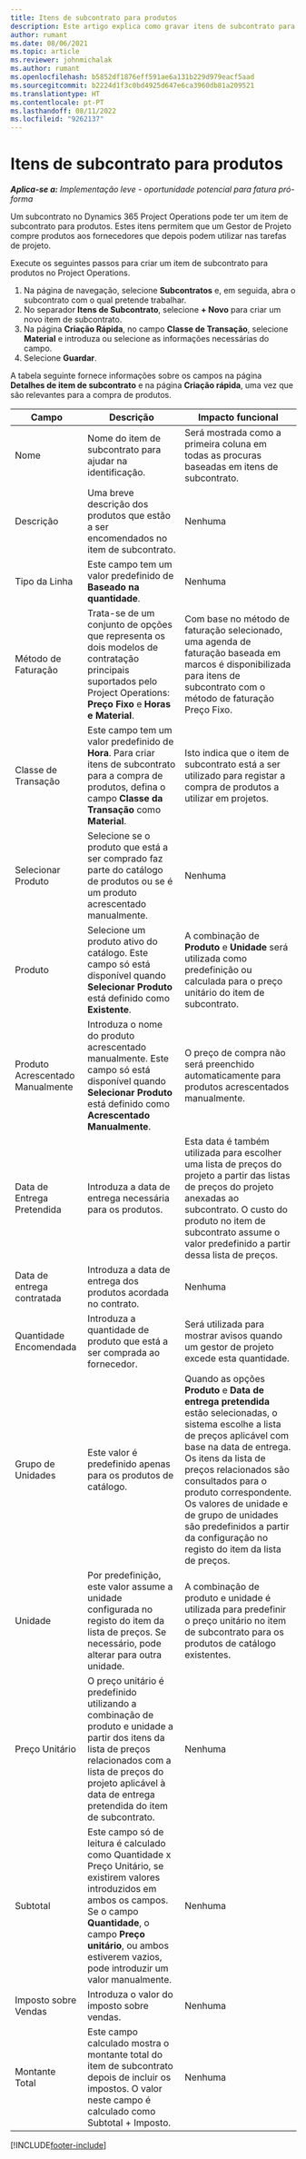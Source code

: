 ```yaml
---
title: Itens de subcontrato para produtos
description: Este artigo explica como gravar itens de subcontrato para produtos e utilizar os vários campos para gravar compras de produtos a fornecedores.
author: rumant
ms.date: 08/06/2021
ms.topic: article
ms.reviewer: johnmichalak
ms.author: rumant
ms.openlocfilehash: b5852df1876eff591ae6a131b229d979eacf5aad
ms.sourcegitcommit: b2224d1f3c0bd4925d647e6ca3960db81a209521
ms.translationtype: HT
ms.contentlocale: pt-PT
ms.lasthandoff: 08/11/2022
ms.locfileid: "9262137"
---
```

# <a name="subcontract-lines-for-products"></a>Itens de subcontrato para produtos

_**Aplica-se a:** Implementação leve - oportunidade potencial para fatura pró-forma_

Um subcontrato no Dynamics 365 Project Operations pode ter um item de subcontrato para produtos. Estes itens permitem que um Gestor de Projeto compre produtos aos fornecedores que depois podem utilizar nas tarefas de projeto.

Execute os seguintes passos para criar um item de subcontrato para produtos no Project Operations.

1. Na página de navegação, selecione **Subcontratos** e, em seguida, abra o subcontrato com o qual pretende trabalhar. 
2. No separador **Itens de Subcontrato**, selecione **+ Novo** para criar um novo item de subcontrato.
3. Na página **Criação Rápida**, no campo **Classe de Transação**, selecione **Material** e introduza ou selecione as informações necessárias do campo. 
4. Selecione **Guardar**.

A tabela seguinte fornece informações sobre os campos na página **Detalhes de item de subcontrato** e na página **Criação rápida**, uma vez que são relevantes para a compra de produtos.

| Campo | Descrição | Impacto funcional|
| ----- | ----------- | ----------- |
| Nome | Nome do item de subcontrato para ajudar na identificação. |Será mostrada como a primeira coluna em todas as procuras baseadas em itens de subcontrato.
| Descrição | Uma breve descrição dos produtos que estão a ser encomendados no item de subcontrato. | Nenhuma |
| Tipo da Linha | Este campo tem um valor predefinido de **Baseado na quantidade**. |Nenhuma |
| Método de Faturação | Trata-se de um conjunto de opções que representa os dois modelos de contratação principais suportados pelo Project Operations: **Preço Fixo** e **Horas e Material**. | Com base no método de faturação selecionado, uma agenda de faturação baseada em marcos é disponibilizada para itens de subcontrato com o método de faturação Preço Fixo. |
| Classe de Transação |Este campo tem um valor predefinido de **Hora**. Para criar itens de subcontrato para a compra de produtos, defina o campo **Classe da Transação** como **Material**.  | Isto indica que o item de subcontrato está a ser utilizado para registar a compra de produtos a utilizar em projetos. |
| Selecionar Produto | Selecione se o produto que está a ser comprado faz parte do catálogo de produtos ou se é um produto acrescentado manualmente. |Nenhuma |
| Produto | Selecione um produto ativo do catálogo. Este campo só está disponível quando **Selecionar Produto** está definido como **Existente**. |A combinação de **Produto** e **Unidade** será utilizada como predefinição ou calculada para o preço unitário do item de subcontrato.
| Produto Acrescentado Manualmente | Introduza o nome do produto acrescentado manualmente. Este campo só está disponível quando **Selecionar Produto** está definido como **Acrescentado Manualmente**.  |O preço de compra não será preenchido automaticamente para produtos acrescentados manualmente.|
| Data de Entrega Pretendida | Introduza a data de entrega necessária para os produtos.| Esta data é também utilizada para escolher uma lista de preços do projeto a partir das listas de preços do projeto anexadas ao subcontrato. O custo do produto no item de subcontrato assume o valor predefinido a partir dessa lista de preços. |
| Data de entrega contratada | Introduza a data de entrega dos produtos acordada no contrato.  |Nenhuma|
| Quantidade Encomendada | Introduza a quantidade de produto que está a ser comprada ao fornecedor.| Será utilizada para mostrar avisos quando um gestor de projeto excede esta quantidade.|
| Grupo de Unidades | Este valor é predefinido apenas para os produtos de catálogo. |Quando as opções **Produto** e **Data de entrega pretendida** estão selecionadas, o sistema escolhe a lista de preços aplicável com base na data de entrega. Os itens da lista de preços relacionados são consultados para o produto correspondente. Os valores de unidade e de grupo de unidades são predefinidos a partir da configuração no registo do item da lista de preços. |
| Unidade | Por predefinição, este valor assume a unidade configurada no registo do item da lista de preços. Se necessário, pode alterar para outra unidade.| A combinação de produto e unidade é utilizada para predefinir o preço unitário no item de subcontrato para os produtos de catálogo existentes. |
| Preço Unitário | O preço unitário é predefinido utilizando a combinação de produto e unidade a partir dos itens da lista de preços relacionados com a lista de preços do projeto aplicável à data de entrega pretendida do item de subcontrato.  |Nenhuma |
| Subtotal | Este campo só de leitura é calculado como Quantidade x Preço Unitário, se existirem valores introduzidos em ambos os campos. Se o campo **Quantidade**, o campo **Preço unitário**, ou ambos estiverem vazios, pode introduzir um valor manualmente.  |Nenhuma |
| Imposto sobre Vendas | Introduza o valor do imposto sobre vendas. |Nenhuma |
| Montante Total | Este campo calculado mostra o montante total do item de subcontrato depois de incluir os impostos. O valor neste campo é calculado como Subtotal + Imposto. |Nenhuma |


[!INCLUDE[footer-include](../../includes/footer-banner.md)]

